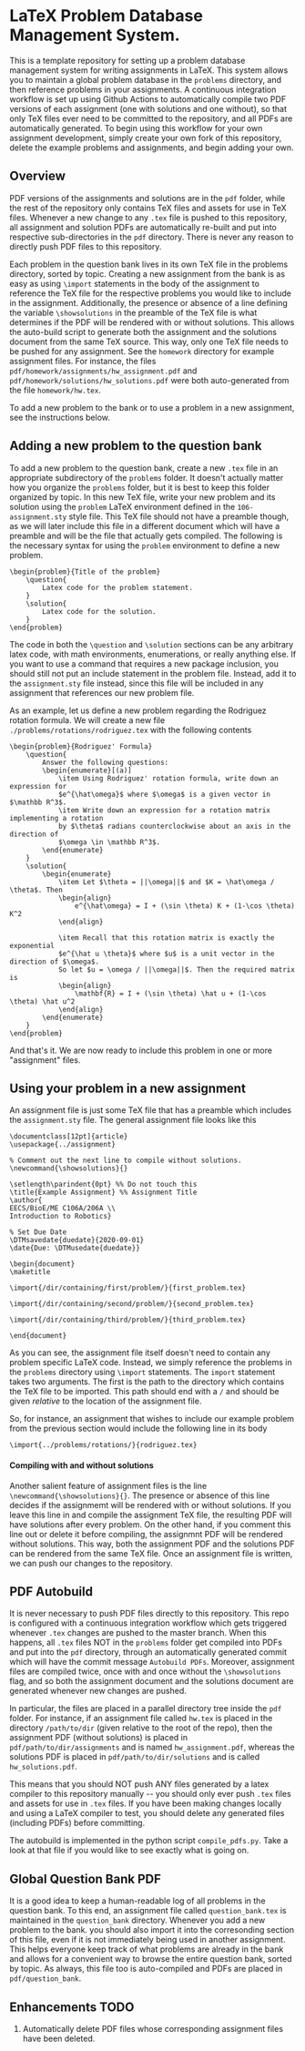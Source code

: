 # LaTeX Problem Database Management System.

This is a template repository for setting up a problem database management system for writing assignments in LaTeX. This system allows you to maintain a global problem database in the `problems` directory, and then reference problems in your assignments. A continuous integration workflow is set up using Github Actions to automatically compile two PDF versions of each assignment (one with solutions and one without), so that only TeX files ever need to be committed to the repository, and all PDFs are automatically generated. To begin using this workflow for your own assignment development, simply create your own fork of this repository, delete the example problems and assignments, and begin adding your own.

## Overview

PDF versions of the assignments and solutions are in the `pdf` folder, while the rest of the repository only contains TeX files and assets for use in TeX files. Whenever a new change to any `.tex` file is pushed to this repository, all assignment and solution PDFs are automatically re-built and put into respective sub-directories in the `pdf` directory. There is never any reason to directly push PDF files to this repository.

Each problem in the question bank lives in its own TeX file in the problems directory, sorted by topic. Creating a new assignment from the bank is as easy as using `\import` statements in the body of the assignment to reference the TeX file for the respective problems you would like to include in the assignment. Additionally, the presence or absence of a line defining the variable `\showsolutions` in the preamble of the TeX file is what determines if the PDF will be rendered with or without solutions. This allows the auto-build script to generate both the assignment and the solutions document from the same TeX source. This way, only one TeX file needs to be pushed for any assignment. See the `homework` directory for example assignment files. For instance, the files `pdf/homework/assignments/hw_assignment.pdf` and `pdf/homework/solutions/hw_solutions.pdf` were both auto-generated from the file `homework/hw.tex`.

To add a new problem to the bank or to use a problem in a new assignment, see the instructions below.

## Adding a new problem to the question bank

To add a new problem to the question bank, create a new `.tex` file in an appropriate subdirectory of the `problems` folder. It doesn't actually matter how you organize the `problems` folder, but it is best to keep this folder organized by topic. In this new TeX file, write your new problem and its solution using the `problem` LaTeX environment defined in the `106-assignment.sty` style file. This TeX file should not have a preamble though, as we will later include this file in a different document which will have a preamble and will be the file that actually gets compiled. The following is the necessary syntax for using the `problem` environment to define a new problem.

```
\begin{problem}{Title of the problem}
    \question{
        Latex code for the problem statement.
    }
    \solution{
        Latex code for the solution.   
    }
\end{problem}
```

The code in both the `\question` and `\solution` sections can be any arbitrary latex code, with math environments, enumerations, or really anything else. If you want to use a command that requires a new package inclusion, you should still not put an include statement in the problem file. Instead, add it to the `assignment.sty` file instead, since this file will be included in any assignment that references our new problem file.

As an example, let us define a new problem regarding the Rodriguez rotation formula. We will create a new file `./problems/rotations/rodriguez.tex` with the following contents

```
\begin{problem}{Rodriguez' Formula}
    \question{
        Answer the following questions:
        \begin{enumerate}[(a)]
            \item Using Rodriguez' rotation formula, write down an expression for 
            $e^{\hat\omega}$ where $\omega$ is a given vector in $\mathbb R^3$.
            \item Write down an expression for a rotation matrix implementing a rotation
            by $\theta$ radians counterclockwise about an axis in the direction of 
            $\omega \in \mathbb R^3$.
        \end{enumerate}
    }
    \solution{
        \begin{enumerate}
            \item Let $\theta = ||\omega||$ and $K = \hat\omega / \theta$. Then
            \begin{align}
                e^{\hat\omega} = I + (\sin \theta) K + (1-\cos \theta) K^2
            \end{align}
            
            \item Recall that this rotation matrix is exactly the exponential 
            $e^{\hat u \theta}$ where $u$ is a unit vector in the direction of $\omega$.
            So let $u = \omega / ||\omega||$. Then the required matrix is
            \begin{align}
                \mathbf{R} = I + (\sin \theta) \hat u + (1-\cos \theta) \hat u^2
            \end{align}
        \end{enumerate}
    }
\end{problem}
```

And that's it. We are now ready to include this problem in one or more "assignment" files.

## Using your problem in a new assignment
An assignment file is just some TeX file that has a preamble which includes the `assignment.sty` file. The general assignment file looks like this

```
\documentclass[12pt]{article}
\usepackage{../assignment}

% Comment out the next line to compile without solutions.
\newcommand{\showsolutions}{}

\setlength\parindent{0pt} %% Do not touch this
\title{Example Assignment} %% Assignment Title
\author{
EECS/BioE/ME C106A/206A \\
Introduction to Robotics}

% Set Due Date
\DTMsavedate{duedate}{2020-09-01}
\date{Due: \DTMusedate{duedate}}

\begin{document}
\maketitle

\import{/dir/containing/first/problem/}{first_problem.tex}

\import{/dir/containing/second/problem/}{second_problem.tex}

\import{/dir/containing/third/problem/}{third_problem.tex}

\end{document}
```

As you can see, the assignment file itself doesn't need to contain any problem specific LaTeX code. Instead, we simply reference the problems in the `problems` directory using `\import` statements. The `import` statement takes two arguments. The first is the path to the directory which contains the TeX file to be imported. This path should end with a `/` and should be given _relative_ to the location of the assignment file.

So, for instance, an assignment that wishes to include our example problem from the previous section would include the following line in its body

```
\import{../problems/rotations/}{rodriguez.tex}
```

#### Compiling with and without solutions 
Another salient feature of assignment files is the line `\newcommand{\showsolutions}{}`. The presence or absence of this line decides if the assignmemt will be rendered with or without solutions. If you leave this line in and compile the assignment TeX file, the resulting PDF will have solutions after every problem. On the other hand, if you comment this line out or delete it before compiling, the assignmnt PDF will be rendered without solutions. This way, both the assignment PDF and the solutions PDF can be rendered from the same TeX file. Once an assignment file is written, we can push our changes to the repository.

## PDF Autobuild
It is never necessary to push PDF files directly to this repository. This repo is configured with a continuous integration workflow which gets triggered whenever `.tex` changes are pushed to the master branch. When this happens, all `.tex` files NOT in the `problems` folder get compiled into PDFs and put into the `pdf` directory, through an automatically generated commit which will have the commit message `Autobuild PDFs`. Moreover, assignment files are compiled twice, once with and once without the `\showsolutions` flag, and so both the assignment document and the solutions document are generated whenever new changes are pushed.

In particular, the files are placed in a parallel directory tree inside the `pdf` folder. For instance, if an assignment file called `hw.tex` is placed in the directory `/path/to/dir` (given relative to the root of the repo), then the assignment PDF (without solutions) is placed in `pdf/path/to/dir/assignments` and is named `hw_assignment.pdf`, whereas the solutions PDF is placed in `pdf/path/to/dir/solutions` and is called `hw_solutions.pdf`.

This means that you should NOT push ANY files generated by a latex compiler to this repository manually -- you should only ever push `.tex` files and assets for use in `.tex` files. If you have been making changes locally and using a LaTeX compiler to test, you should delete any generated files (including PDFs) before committing.

The autobuild is implemented in the python script `compile_pdfs.py`. Take a look at that file if you would like to see exactly what is going on.

## Global Question Bank PDF
It is a good idea to keep a human-readable log of all problems in the question bank. To this end, an assignment file called `question_bank.tex` is maintained in the `question_bank` directory. Whenever you add a new problem to the bank. you should also import it into the corresonding section of this file, even if it is not immediately being used in another assignment. This helps everyone keep track of what problems are already in the bank and allows for a convenient way to browse the entire question bank, sorted by topic. As always, this file too is auto-compiled and PDFs are placed in `pdf/question_bank`.

## Enhancements TODO
1. Automatically delete PDF files whose corresponding assignment files have been deleted.
